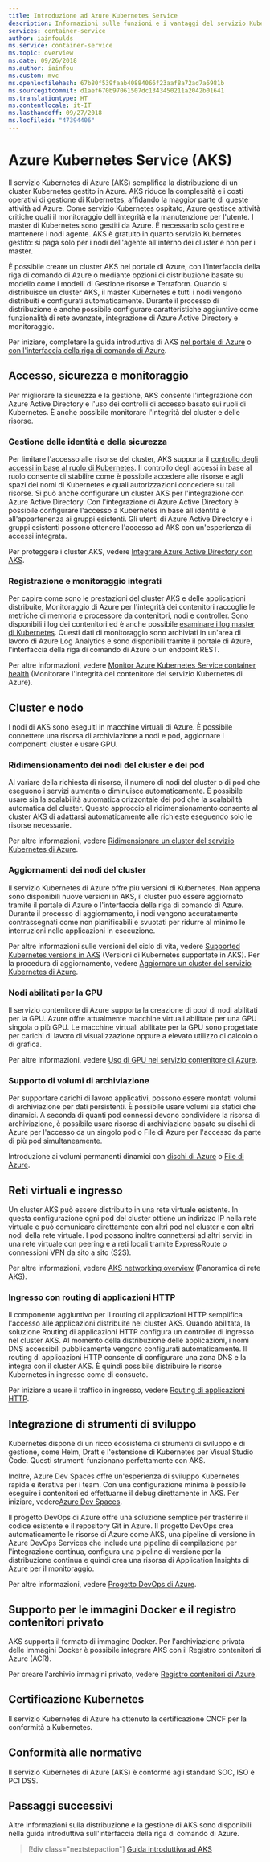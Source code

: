 ```yaml
---
title: Introduzione ad Azure Kubernetes Service
description: Informazioni sulle funzioni e i vantaggi del servizio Kubernetes di Azure nella distribuzione e gestione delle applicazioni basate su contenitore in Azure.
services: container-service
author: iainfoulds
ms.service: container-service
ms.topic: overview
ms.date: 09/26/2018
ms.author: iainfou
ms.custom: mvc
ms.openlocfilehash: 67b80f539faab40884066f23aaf8a72ad7a6981b
ms.sourcegitcommit: d1aef670b97061507dc1343450211a2042b01641
ms.translationtype: HT
ms.contentlocale: it-IT
ms.lasthandoff: 09/27/2018
ms.locfileid: "47394406"
---
```

# <a name="azure-kubernetes-service-aks"></a>Azure Kubernetes Service (AKS)

Il servizio Kubernetes di Azure (AKS) semplifica la distribuzione di un cluster Kubernetes gestito in Azure. AKS riduce la complessità e i costi operativi di gestione di Kubernetes, affidando la maggior parte di queste attività ad Azure. Come servizio Kubernetes ospitato, Azure gestisce attività critiche quali il monitoraggio dell'integrità e la manutenzione per l'utente. I master di Kubernetes sono gestiti da Azure. È necessario solo gestire e mantenere i nodi agente. AKS è gratuito in quanto servizio Kubernetes gestito: si paga solo per i nodi dell'agente all'interno dei cluster e non per i master.

È possibile creare un cluster AKS nel portale di Azure, con l'interfaccia della riga di comando di Azure o mediante opzioni di distribuzione basate su modello come i modelli di Gestione risorse e Terraform. Quando si distribuisce un cluster AKS, il master Kubernetes e tutti i nodi vengono distribuiti e configurati automaticamente. Durante il processo di distribuzione è anche possibile configurare caratteristiche aggiuntive come funzionalità di rete avanzate, integrazione di Azure Active Directory e monitoraggio.

Per iniziare, completare la guida introduttiva di AKS [nel portale di Azure][aks-portal] o [con l'interfaccia della riga di comando di Azure][aks-cli].

## <a name="access-security-and-monitoring"></a>Accesso, sicurezza e monitoraggio

Per migliorare la sicurezza e la gestione, AKS consente l'integrazione con Azure Active Directory e l'uso dei controlli di accesso basato sui ruoli di Kubernetes. È anche possibile monitorare l'integrità del cluster e delle risorse.

### <a name="identity-and-security-management"></a>Gestione delle identità e della sicurezza

Per limitare l'accesso alle risorse del cluster, AKS supporta il [controllo degli accessi in base al ruolo di Kubernetes][kubernetes-rbac]. Il controllo degli accessi in base al ruolo consente di stabilire come è possibile accedere alle risorse e agli spazi dei nomi di Kubernetes e quali autorizzazioni concedere su tali risorse. Si può anche configurare un cluster AKS per l'integrazione con Azure Active Directory. Con l'integrazione di Azure Active Directory è possibile configurare l'accesso a Kubernetes in base all'identità e all'appartenenza ai gruppi esistenti. Gli utenti di Azure Active Directory e i gruppi esistenti possono ottenere l'accesso ad AKS con un'esperienza di accessi integrata.

Per proteggere i cluster AKS, vedere [Integrare Azure Active Directory con AKS][aks-aad].

### <a name="integrated-logging-and-monitoring"></a>Registrazione e monitoraggio integrati

Per capire come sono le prestazioni del cluster AKS e delle applicazioni distribuite, Monitoraggio di Azure per l'integrità dei contenitori raccoglie le metriche di memoria e processore da contenitori, nodi e controller. Sono disponibili i log dei contenitori ed è anche possibile [esaminare i log master di Kubernetes][aks-master-logs]. Questi dati di monitoraggio sono archiviati in un'area di lavoro di Azure Log Analytics e sono disponibili tramite il portale di Azure, l'interfaccia della riga di comando di Azure o un endpoint REST.

Per altre informazioni, vedere [Monitor Azure Kubernetes Service container health][container-health] (Monitorare l'integrità del contenitore del servizio Kubernetes di Azure).

## <a name="cluster-and-node"></a>Cluster e nodo

I nodi di AKS sono eseguiti in macchine virtuali di Azure. È possibile connettere una risorsa di archiviazione a nodi e pod, aggiornare i componenti cluster e usare GPU.

### <a name="cluster-node-and-pod-scaling"></a>Ridimensionamento dei nodi del cluster e dei pod

Al variare della richiesta di risorse, il numero di nodi del cluster o di pod che eseguono i servizi aumenta o diminuisce automaticamente. È possibile usare sia la scalabilità automatica orizzontale dei pod che la scalabilità automatica del cluster. Questo approccio al ridimensionamento consente al cluster AKS di adattarsi automaticamente alle richieste eseguendo solo le risorse necessarie.

Per altre informazioni, vedere [Ridimensionare un cluster del servizio Kubernetes di Azure][aks-scale].

### <a name="cluster-node-upgrades"></a>Aggiornamenti dei nodi del cluster

Il servizio Kubernetes di Azure offre più versioni di Kubernetes. Non appena sono disponibili nuove versioni in AKS, il cluster può essere aggiornato tramite il portale di Azure o l'interfaccia della riga di comando di Azure. Durante il processo di aggiornamento, i nodi vengono accuratamente contrassegnati come non pianificabili e svuotati per ridurre al minimo le interruzioni nelle applicazioni in esecuzione.

Per altre informazioni sulle versioni del ciclo di vita, vedere [Supported Kubernetes versions in AKS][aks-supported versions] (Versioni di Kubernetes supportate in AKS). Per la procedura di aggiornamento, vedere [Aggiornare un cluster del servizio Kubernetes di Azure][aks-upgrade].

### <a name="gpu-enabled-nodes"></a>Nodi abilitati per la GPU

Il servizio contenitore di Azure supporta la creazione di pool di nodi abilitati per la GPU. Azure offre attualmente macchine virtuali abilitate per una GPU singola o più GPU. Le macchine virtuali abilitate per la GPU sono progettate per carichi di lavoro di visualizzazione oppure a elevato utilizzo di calcolo o di grafica.

Per altre informazioni, vedere [Uso di GPU nel servizio contenitore di Azure][aks-gpu].

### <a name="storage-volume-support"></a>Supporto di volumi di archiviazione

Per supportare carichi di lavoro applicativi, possono essere montati volumi di archiviazione per dati persistenti. È possibile usare volumi sia statici che dinamici. A seconda di quanti pod connessi devono condividere la risorsa di archiviazione, è possibile usare risorse di archiviazione basate su dischi di Azure per l'accesso da un singolo pod o File di Azure per l'accesso da parte di più pod simultaneamente.

Introduzione ai volumi permanenti dinamici con [dischi di Azure][azure-disk] o [File di Azure][azure-files].

## <a name="virtual-networks-and-ingress"></a>Reti virtuali e ingresso

Un cluster AKS può essere distribuito in una rete virtuale esistente. In questa configurazione ogni pod del cluster ottiene un indirizzo IP nella rete virtuale e può comunicare direttamente con altri pod nel cluster e con altri nodi della rete virtuale. I pod possono inoltre connettersi ad altri servizi in una rete virtuale con peering e a reti locali tramite ExpressRoute o connessioni VPN da sito a sito (S2S).

Per altre informazioni, vedere [AKS networking overview][aks-networking] (Panoramica di rete AKS).

### <a name="ingress-with-http-application-routing"></a>Ingresso con routing di applicazioni HTTP

Il componente aggiuntivo per il routing di applicazioni HTTP semplifica l'accesso alle applicazioni distribuite nel cluster AKS. Quando abilitata, la soluzione Routing di applicazioni HTTP configura un controller di ingresso nel cluster AKS. Al momento della distribuzione delle applicazioni, i nomi DNS accessibili pubblicamente vengono configurati automaticamente. Il routing di applicazioni HTTP consente di configurare una zona DNS e la integra con il cluster AKS. È quindi possibile distribuire le risorse Kubernetes in ingresso come di consueto.

Per iniziare a usare il traffico in ingresso, vedere [Routing di applicazioni HTTP][aks-http-routing].

## <a name="development-tooling-integration"></a>Integrazione di strumenti di sviluppo

Kubernetes dispone di un ricco ecosistema di strumenti di sviluppo e di gestione, come Helm, Draft e l'estensione di Kubernetes per Visual Studio Code. Questi strumenti funzionano perfettamente con AKS.

Inoltre, Azure Dev Spaces offre un'esperienza di sviluppo Kubernetes rapida e iterativa per i team. Con una configurazione minima è possibile eseguire i contenitori ed effettuarne il debug direttamente in AKS. Per iniziare, vedere[Azure Dev Spaces][azure-dev-spaces].

Il progetto DevOps di Azure offre una soluzione semplice per trasferire il codice esistente e il repository Git in Azure. Il progetto DevOps crea automaticamente le risorse di Azure come AKS, una pipeline di versione in Azure DevOps Services che include una pipeline di compilazione per l'integrazione continua, configura una pipeline di versione per la distribuzione continua e quindi crea una risorsa di Application Insights di Azure per il monitoraggio.

Per altre informazioni, vedere [Progetto DevOps di Azure][azure-devops].

## <a name="docker-image-support-and-private-container-registry"></a>Supporto per le immagini Docker e il registro contenitori privato

AKS supporta il formato di immagine Docker. Per l'archiviazione privata delle immagini Docker è possibile integrare AKS con il Registro contenitori di Azure (ACR).

Per creare l'archivio immagini privato, vedere [Registro contenitori di Azure][acr-docs].

## <a name="kubernetes-certification"></a>Certificazione Kubernetes

Il servizio Kubernetes di Azure ha ottenuto la certificazione CNCF per la conformità a Kubernetes.

## <a name="regulatory-compliance"></a>Conformità alle normative

Il servizio Kubernetes di Azure (AKS) è conforme agli standard SOC, ISO e PCI DSS.

## <a name="next-steps"></a>Passaggi successivi

Altre informazioni sulla distribuzione e la gestione di AKS sono disponibili nella guida introduttiva sull'interfaccia della riga di comando di Azure.

> [!div class="nextstepaction"]
> [Guida introduttiva ad AKS][aks-cli]

<!-- LINKS - external -->
[acs-engine]: https://github.com/Azure/acs-engine
[draft]: https://github.com/Azure/draft
[helm]: https://helm.sh/
[kubectl-overview]: https://kubernetes.io/docs/user-guide/kubectl-overview/
[kubernetes-rbac]: https://kubernetes.io/docs/reference/access-authn-authz/rbac/

<!-- LINKS - internal -->
[acr-docs]: ../container-registry/container-registry-intro.md
[aks-aad]: ./aad-integration.md
[aks-cli]: ./kubernetes-walkthrough.md
[aks-gpu]: ./gpu-cluster.md
[aks-http-routing]: ./http-application-routing.md
[aks-networking]: ./networking-overview.md
[aks-portal]: ./kubernetes-walkthrough-portal.md
[aks-scale]: ./tutorial-kubernetes-scale.md
[aks-upgrade]: ./upgrade-cluster.md
[azure-dev-spaces]: https://docs.microsoft.com/en-us/azure/dev-spaces/azure-dev-spaces
[azure-devops]: https://docs.microsoft.com/en-us/azure/devops-project/overview
[azure-disk]: ./azure-disks-dynamic-pv.md
[azure-files]: ./azure-files-dynamic-pv.md
[container-health]: ../monitoring/monitoring-container-health.md
[aks-master-logs]: view-master-logs.md
[aks-supported versions]: supported-kubernetes-versions.md
